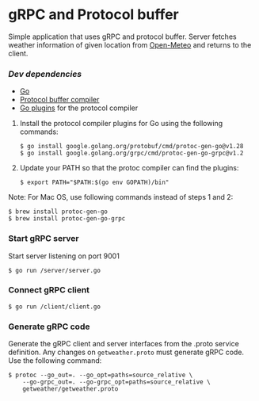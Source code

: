 # gRPC and Protocol buffer

Simple application that uses gRPC and protocol buffer. Server fetches weather information of given location from [Open-Meteo](https://open-meteo.com/en) and returns to the client.

### _Dev dependencies_

- [Go](https://go.dev/dl/)
- [Protocol buffer compiler](https://github.com/protocolbuffers/protobuf/releases/tag/v21.10)
- [Go plugins](https://grpc.io/docs/languages/go/quickstart/) for the protocol compiler

1.  Install the protocol compiler plugins for Go using the following commands:
    ```
    $ go install google.golang.org/protobuf/cmd/protoc-gen-go@v1.28
    $ go install google.golang.org/grpc/cmd/protoc-gen-go-grpc@v1.2
    ```
2.  Update your PATH so that the protoc compiler can find the plugins:

    ```
    $ export PATH="$PATH:$(go env GOPATH)/bin"
    ```

Note: For Mac OS, use following commands instead of steps 1 and 2:

```
$ brew install protoc-gen-go
$ brew install protoc-gen-go-grpc
```

### Start gRPC server

Start server listening on port 9001

```
$ go run /server/server.go
```

### Connect gRPC client

```
$ go run /client/client.go
```

### Generate gRPC code

Generate the gRPC client and server interfaces from the .proto service definition.
Any changes on `getweather.proto` must generate gRPC code.
Use the following command:

```
$ protoc --go_out=. --go_opt=paths=source_relative \
    --go-grpc_out=. --go-grpc_opt=paths=source_relative \
    getweather/getweather.proto
```
